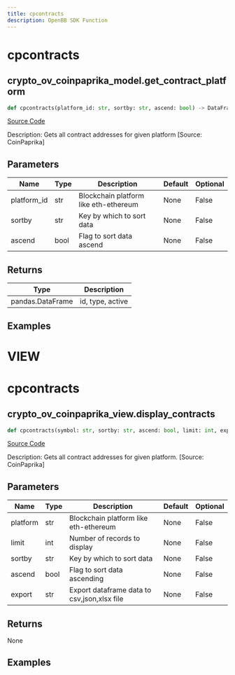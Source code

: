 ```yaml
---
title: cpcontracts
description: OpenBB SDK Function
---
```

# cpcontracts

## crypto_ov_coinpaprika_model.get_contract_platform

```python
def cpcontracts(platform_id: str, sortby: str, ascend: bool) -> DataFrame:
```
[Source Code](https://github.com/OpenBB-finance/OpenBBTerminal/tree/main/openbb_terminal/cryptocurrency/overview/coinpaprika_model.py#L418)

Description: Gets all contract addresses for given platform [Source: CoinPaprika]

## Parameters

| Name | Type | Description | Default | Optional |
| ---- | ---- | ----------- | ------- | -------- |
| platform_id | str | Blockchain platform like eth-ethereum | None | False |
| sortby | str | Key by which to sort data | None | False |
| ascend | bool | Flag to sort data ascend | None | False |

## Returns

| Type | Description |
| ---- | ----------- |
| pandas.DataFrame | id, type, active |

## Examples




# VIEW

# cpcontracts

## crypto_ov_coinpaprika_view.display_contracts

```python
def cpcontracts(symbol: str, sortby: str, ascend: bool, limit: int, export: str) -> None:
```
[Source Code](https://github.com/OpenBB-finance/OpenBBTerminal/tree/main/openbb_terminal/cryptocurrency/overview/coinpaprika_view.py#L348)

Description: Gets all contract addresses for given platform. [Source: CoinPaprika]

## Parameters

| Name | Type | Description | Default | Optional |
| ---- | ---- | ----------- | ------- | -------- |
| platform | str | Blockchain platform like eth-ethereum | None | False |
| limit | int | Number of records to display | None | False |
| sortby | str | Key by which to sort data | None | False |
| ascend | bool | Flag to sort data ascending | None | False |
| export | str | Export dataframe data to csv,json,xlsx file | None | False |

## Returns

None

## Examples

